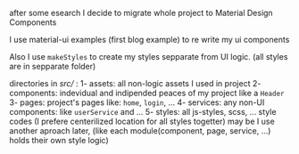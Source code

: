 after some esearch I decide to migrate whole project to Material Design Components

I use material-ui examples (first blog example) to re write my ui components

Also I use `makeStyles` to create my styles sepparate from UI logic. (all styles are in sepparate folder)

directories in *src/* :
1- assets: all non-logic assets I used in project
2- components: indevidual and indipended peaces of my project like a `Header`
3- pages: project's pages like: `home`, `login`, ...
4- services: any non-UI components: like `userService` and ...
5- styles: all js-styles, scss, ... style codes (I prefere centerilized location for all styles togetter)
   may be I use another aproach later, (like each module(component, page, service, ...) holds their own style logic)


